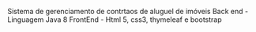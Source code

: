 Sistema de gerenciamento de contrtaos de aluguel de imóveis
Back end - Linguagem Java 8
FrontEnd - Html 5, css3, thymeleaf e bootstrap
